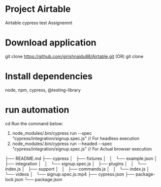 # Project Airtable
Airtable cypress test Assignemnt

# Download application
git clone https://github.com/girishnaidu88/Airtable.git
(OR)
git clone 

# Install dependencies
node, npm, cypress, @testing-library

# run automation
cd <To the Project home folder>
Run the command below:
1. node_modules/.bin/cypress run --spec "cypress/integration/signup.spec.js" // For headless execution
2. node_modules/.bin/cypress run --headed --spec "cypress/integration/signup.spec.js" // For Actual browser execution


├── README.md
├── cypress
│   ├── fixtures
│   │   └── example.json
│   ├── integration
│   │   └── signup.spec.js
│   ├── plugins
│   │   └── index.js
│   ├── support
│   │   ├── commands.js
│   │   └── index.js
│   └── videos
│       └── signup.spec.js.mp4
├── cypress.json
├── package-lock.json
└── package.json
